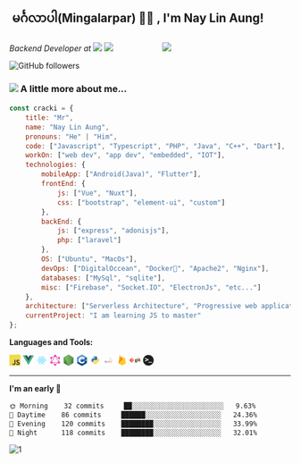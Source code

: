 <h2> မင်္ဂလာပါ(Mingalarpar) 🙏🏻 , I'm Nay Lin Aung! </h2>
<img align='right' src="https://media.giphy.com/media/M9gbBd9nbDrOTu1Mqx/giphy.gif" width="230">
<p><em>Backend Developer at <a href="http://www.cleartax.in"><img src="https://www.ewhalemyanmar.com/public/web/img/core-img/ewhale-logo.png" width="80"></a>
  <img src="https://media.giphy.com/media/WUlplcMpOCEmTGBtBW/giphy.gif" width="30"> 
</em></p>

![GitHub followers](https://img.shields.io/github/followers/CrackiGuy?label=Follow&style=social)

### <img src="https://media.giphy.com/media/ycf6fuYdsvGt7AxKxm/giphy.gif" width="50"> A little more about me...  

```javascript
const cracki = {
    title: "Mr",
    name: "Nay Lin Aung",
    pronouns: "He" | "Him",
    code: ["Javascript", "Typescript", "PHP", "Java", "C++", "Dart"],
    workOn: ["web dev", "app dev", "embedded", "IOT"],
    technologies: {
        mobileApp: ["Android(Java)", "Flutter"],
        frontEnd: {
            js: ["Vue", "Nuxt"],
            css: ["bootstrap", "element-ui", "custom"]
        },
        backEnd: {
            js: ["express", "adonisjs"],
            php: ["laravel"]
        },
        OS: ["Ubuntu", "MacOs"],
        devOps: ["DigitalOccean", "Docker🐳", "Apache2", "Nginx"],
        databases: ["MySql", "sqlite"],
        misc: ["Firebase", "Socket.IO", "ElectronJs", "etc..."]
    },
    architecture: ["Serverless Architecture", "Progressive web applications", "Single page applications"],
    currentProject: "I am learning JS to master"
};
```

**Languages and Tools:**  

<code><img height="20" src="https://raw.githubusercontent.com/github/explore/80688e429a7d4ef2fca1e82350fe8e3517d3494d/topics/javascript/javascript.png"></code>
<code><img height="20" src="https://raw.githubusercontent.com/github/explore/80688e429a7d4ef2fca1e82350fe8e3517d3494d/topics/vue/vue.png"></code>
<code><img height="20" src="https://raw.githubusercontent.com/github/explore/80688e429a7d4ef2fca1e82350fe8e3517d3494d/topics/react/react.png"></code>
<code><img height="20" src="https://raw.githubusercontent.com/github/explore/5c058a388828bb5fde0bcafd4bc867b5bb3f26f3/topics/graphql/graphql.png"></code>
<code><img height="20" src="https://raw.githubusercontent.com/github/explore/80688e429a7d4ef2fca1e82350fe8e3517d3494d/topics/nodejs/nodejs.png"></code>
<code><img height="20" src="https://raw.githubusercontent.com/github/explore/80688e429a7d4ef2fca1e82350fe8e3517d3494d/topics/cpp/cpp.png"></code>
<code><img height="20" src="https://raw.githubusercontent.com/github/explore/80688e429a7d4ef2fca1e82350fe8e3517d3494d/topics/python/python.png"></code>
<code><img height="20" src="https://raw.githubusercontent.com/github/explore/80688e429a7d4ef2fca1e82350fe8e3517d3494d/topics/mysql/mysql.png"></code>
<code><img height="20" src="https://raw.githubusercontent.com/github/explore/80688e429a7d4ef2fca1e82350fe8e3517d3494d/topics/firebase/firebase.png"></code>
<code><img height="20" src="https://raw.githubusercontent.com/github/explore/80688e429a7d4ef2fca1e82350fe8e3517d3494d/topics/git/git.png"></code>
<code><img height="20" src="https://raw.githubusercontent.com/github/explore/80688e429a7d4ef2fca1e82350fe8e3517d3494d/topics/terminal/terminal.png"></code>

---
<!--START_SECTION:waka-->
**I'm an early 🐤** 

```text
🌞 Morning    32 commits     ██░░░░░░░░░░░░░░░░░░░░░░░   9.63%
🌆 Daytime    86 commits     ██████░░░░░░░░░░░░░░░░░░░   24.36% 
🌃 Evening    120 commits    ████████░░░░░░░░░░░░░░░░░   33.99% 
🌙 Night      118 commits    ████████░░░░░░░░░░░░░░░░░   32.01% 

```

![1](https://user-images.githubusercontent.com/507615/86994913-47366580-c1da-11ea-8c1f-1a9b84ad340f.jpg)

